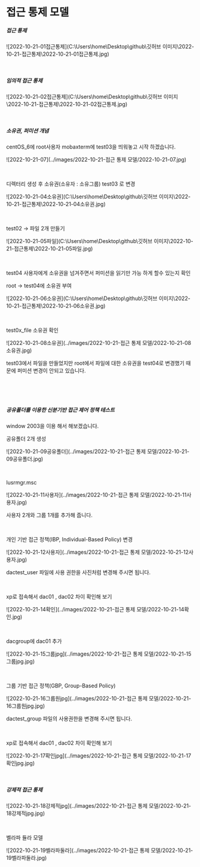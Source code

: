 # 접근 통제 모델

##### 접근 통제

![2022-10-21-01접근통제](C:\Users\home\Desktop\github\깃허브 이미지\2022-10-21-접근통제\2022-10-21-01접근통제.jpg)

<br>

##### 임의적 접근 통제

![2022-10-21-02접근통제](C:\Users\home\Desktop\github\깃허브 이미지\2022-10-21-접근통제\2022-10-21-02접근통제.jpg)

<br>

##### 소유권, 퍼미션 개념

centOS_6에 root사용자  mobaxterm에 test03을 띄워놓고 시작 하겠습니다.

![2022-10-21-07](../images/2022-10-21-접근 통제 모델/2022-10-21-07.jpg)

<br>

디렉터리 생성 후 소유권(소유자 : 소유그룹) test03 로 변경

![2022-10-21-04소유권](C:\Users\home\Desktop\github\깃허브 이미지\2022-10-21-접근통제\2022-10-21-04소유권.jpg)

<br>

test02 -> 파일 2개 만들기

![2022-10-21-05파일](C:\Users\home\Desktop\github\깃허브 이미지\2022-10-21-접근통제\2022-10-21-05파일.jpg)

<br>

test04 사용자에게 소유권을 넘겨주면서 퍼미션을 읽기만 가능 하게 할수 있는지 확인

root -> test04에 소유권 부여

![2022-10-21-06소유권](C:\Users\home\Desktop\github\깃허브 이미지\2022-10-21-접근통제\2022-10-21-06소유권.jpg)

<br>

test0x_file 소유권 확인

![2022-10-21-08소유권](../images/2022-10-21-접근 통제 모델/2022-10-21-08소유권.jpg)

test03에서 파일을 만들었지만 root에서 파일에 대한 소유권을 test04로 변경했기 때문에 퍼미션 변경이 안되고 있습니다.

<br>

<br>

<br>

##### 공유폴더를 이용한 신분기반 접근 제어 정책 테스트

window 2003을 이용 해서 해보겠습니다.

공유폴더 2개 생성

 ![2022-10-21-09공유폴더](../images/2022-10-21-접근 통제 모델/2022-10-21-09공유폴더.jpg)

<br>

lusrmgr.msc

![2022-10-21-11사용자](../images/2022-10-21-접근 통제 모델/2022-10-21-11사용자.jpg)

사용자 2개와 그룹 1개를 추가해 줍니다.

<br>

개인 기반 접근 정책(IBP, Individual-Based Policy) 변경

![2022-10-21-12사용자](../images/2022-10-21-접근 통제 모델/2022-10-21-12사용자.jpg)

dactest_user 파일에 사용 권한을 사진처럼 변경해 주시면 됩니다.

<br>

xp로 접속해서 dac01 , dac02 차이 확인해 보기

![2022-10-21-14확인](../images/2022-10-21-접근 통제 모델/2022-10-21-14확인.jpg)

<br>

dacgroup에 dac01 추가

![2022-10-21-15그룹jpg](../images/2022-10-21-접근 통제 모델/2022-10-21-15그룹jpg.jpg)

<br>

그룹 기반 접근 정책(GBP, Group-Based Policy)

![2022-10-21-16그룹원jpg](../images/2022-10-21-접근 통제 모델/2022-10-21-16그룹원jpg.jpg)

dactest_group 파일의 사용권한을 변경해 주시면 됩니다.

<br>

xp로 접속해서 dac01 , dac02 차이 확인해 보기

![2022-10-21-17확인jpg](../images/2022-10-21-접근 통제 모델/2022-10-21-17확인jpg.jpg)

<br>

##### 강제적 접근 통제

![2022-10-21-18강제적jpg](../images/2022-10-21-접근 통제 모델/2022-10-21-18강제적jpg.jpg)

<br>

벨라파 듈라 모델

![2022-10-21-19벨라파둘라](../images/2022-10-21-접근 통제 모델/2022-10-21-19벨라파둘라.jpg)

<br>